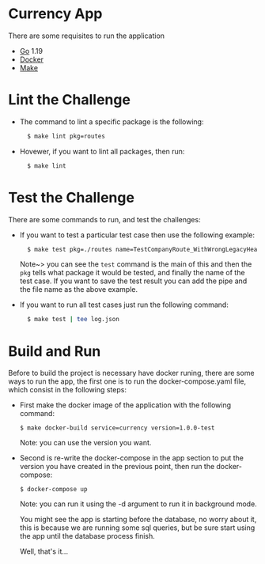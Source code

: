# Currency App

There are some requisites to run the application
- [Go](https://golang.org/doc/install) 1.19
- [Docker](https://docs.docker.com/engine/install/)
- [Make](https://www.gnu.org/software/make/)

# Lint the Challenge
* The command to lint a specific package is the following:
  ```bash
    $ make lint pkg=routes
  ```

* Hovewer,  if you want to lint all packages, then run:
  ```bash
    $ make lint
  ```

# Test the Challenge

There are some commands to run, and test the challenges:

* If you want to test a particular test case then use the following example:
  ```bash
    $ make test pkg=./routes name=TestCompanyRoute_WithWrongLegacyHeaders | tee log.json
  ```
  Note~> you can see the `test` command is the main of this and then the `pkg` tells what package it would be tested, and finally the name of the test case. If you want to save the test result you can add the pipe and the file name as the above example.

* If you want to run all test cases just run the following command:
  ```bash
    $ make test | tee log.json
  ```

# Build and Run
Before to build the project is necessary have docker runing, there are some ways to run the app, the first one is to run the docker-compose.yaml file, which consist in the following steps:

* First make the docker image of the application with the following command:
  ```
  $ make docker-build service=currency version=1.0.0-test
  ```
  Note: you can use the version you want.

* Second is re-write the docker-compose in the app section to put the version you have created in the previous point, then run the docker-compose:
  ```
  $ docker-compose up 
  ```
  Note: you can run it using the -d argument to run it in background mode.

  You might see the app is starting before the database, no worry about it, this is because we are running some sql queries, but be sure start using the app until the database process finish.

  Well, that's it...
